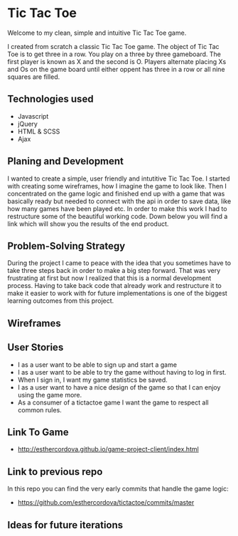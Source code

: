 # Tic Tac Toe

Welcome to my clean, simple and intuitive Tic Tac Toe game.

I created from scratch a classic Tic Tac Toe game. The object of Tic Tac Toe is to get three in a row. You play on a three by three gameboard. The first player is known as X and the second is O. Players alternate placing Xs and Os on the game board until either oppent has three in a row or all nine squares are filled.

## Technologies used
-   Javascript
-   jQuery
-   HTML & SCSS
-   Ajax

## Planing and Development

I wanted to create a simple, user friendly and intutitive Tic Tac Toe. I started with creating some wireframes, how I imagine the game to look like. Then I concentrated on the game logic and finished end up with a game that was basically ready but needed to connect with the api in order to save data, like how many games have been played etc. In order to make this work I had to restructure some of the beautiful working code. Down below you will find a link which will show you the results of the end product.

## Problem-Solving Strategy

During the project I came to peace with the idea that you sometimes have to take three steps back in order to make a big step forward. That was very frustrating at first but now I realized that this is a normal development process. Having to take back code that already work and restructure it to make it easier to work with for future implementations is one of the biggest learning outcomes from this project.

## Wireframes

## User Stories

-   I as a user want to be able to sign up and start a game
-   I as a user want to be able to try the game without having to log in first.
-   When I sign in, I want my game statistics be saved.
-   I as a user want to have a nice design of the game so that I can enjoy using the game more.
-   As a consumer of a tictactoe game I want the game to respect all common rules.

## Link To Game

-   http://esthercordova.github.io/game-project-client/index.html

## Link to previous repo

In this repo you can find the very early commits that handle the game logic:

-  https://github.com/esthercordova/tictactoe/commits/master

## Ideas for future iterations
